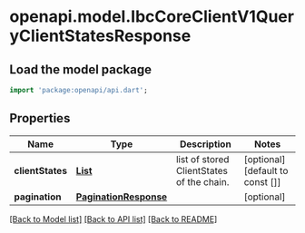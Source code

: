 # openapi.model.IbcCoreClientV1QueryClientStatesResponse

## Load the model package
```dart
import 'package:openapi/api.dart';
```

## Properties
Name | Type | Description | Notes
------------ | ------------- | ------------- | -------------
**clientStates** | [**List<ClientStates200ResponseClientStatesInner>**](ClientStates200ResponseClientStatesInner.md) | list of stored ClientStates of the chain. | [optional] [default to const []]
**pagination** | [**PaginationResponse**](PaginationResponse.md) |  | [optional] 

[[Back to Model list]](../README.md#documentation-for-models) [[Back to API list]](../README.md#documentation-for-api-endpoints) [[Back to README]](../README.md)


